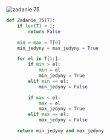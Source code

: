 <picture>
  <source srcset="../../srt/zbior_zadan/75.png" media="(prefers-color-scheme: light)">
  <source srcset="../../srt/zbior_zadan/black_75.png" media="(prefers-color-scheme: dark)">
  <img src="../../srt/zbior_zadan/black_75.png" alt="zadanie 75">
</picture>

```python
def Zadanie_75(T):
    if len(T) < 1:
        return False

    min = max = T[0]
    min_jedyny = max_jedyny = True

    for el in T[1:]:
        if min > el:
            min = el
            min_jedyny = True
        elif min == el:
            min_jedyny = False

        if max < el:
            max = el
            max_jedyny = True
        elif max == el:
            max_jedyny = False

    return min_jedyny and max_jedyny



```

